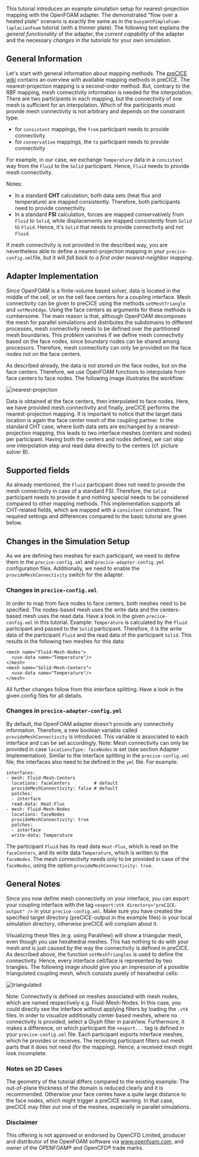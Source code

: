 This tutorial introduces an example simulation setup for nearest-projection mapping with the OpenFOAM adapter. The demonstrated "flow over a heated plate" scenario is exactly the same as in the `buoyantPimpleFoam-laplacianFoam` tutorial (with a thinner plate). The following text explains the _general functionality_ of the adapter, the _current capability_ of the adapter and the necessary _changes in the tutorials_ for your own simulation. 

## General Information
Let's start with general information about mapping methods. The [preCICE wiki](https://github.com/precice/precice/wiki/Mapping-Configuration) contains an overview with available mapping methods in preCICE. The nearest-projection mapping is a second-order method. But, contrary to the RBF mapping, mesh connectivity information is needed for the interpolation. 
There are two participants in each mapping, but the connectivity of one mesh is sufficient for an interpolation. Which of the participants must provide mesh connectivity is not arbitrary and depends on the constraint type:

- for `consistent` mappings, the `from` participant needs to provide connectivity 
- for `conservative` mappings, the `to` participant needs to provide connectivity

For example, in our case, we exchange `Temperature` data in a `consistent` way from the `Fluid` to the `Solid` participant. Hence, `Fluid` needs to provide mesh connectivity.

Notes: 

- In a standard **CHT** calculation, both data sets (heat flux and temperature) are mapped consistently. Therefore, both participants need to provide connectivity.
- In a standard **FSI** calculation, forces are mapped conservatively from `Fluid` to `Solid`, while displacements are mapped consistently from `Solid` to `Fluid`. Hence, it's `Solid` that needs to provide connectivity and not `Fluid`.

If mesh connectivity is not provided in the described way, you are nevertheless able to define a nearest-projection mapping in your `precice-config.xml`file, but it will _fall back to a first order nearest-neighbor mapping_.

## Adapter Implementation
Since OpenFOAM is a finite-volume based solver, data is located in the middle of the cell, or on the cell face centers for a coupling interface. Mesh connectivity can be given to preCICE using the methods `setMeshTriangle` and `setMeshEdge`. Using the face centers as arguments for these methods is cumbersome. The main reason is that, although OpenFOAM decomposes the mesh for parallel simulations and distributes the subdomains to different processes, mesh connectivity needs to be defined over the partitioned mesh boundaries. This problem vanishes if we define mesh connectivity based on the face nodes, since boundary nodes can be shared among processors. Therefore, mesh connectivity can only be provided on the face nodes not on the face centers.

As described already, the data is not stored on the face nodes, but on the face centers. Therefore, we use OpenFOAM functions to interpolate from face centers to face nodes. The following image illustrates the workflow:

![nearest-projection](https://user-images.githubusercontent.com/33414590/55965109-3402b600-5c76-11e9-87eb-0cdb10b55f7b.png)

Data is obtained at the face centers, then interpolated to face nodes. Here, we have provided mesh connectivity and finally, preCICE performs the nearest-projection mapping. 
It is important to notice that the target data location is again the face center mesh of the coupling partner. In the standard CHT case, where both data sets are exchanged by a nearest-projection mapping, this leads to two interface meshes (centers and nodes) per participant. Having both the centers and nodes defined, we can skip one interpolation step and read data directly to the centers (cf. picture solver B). 

## Supported fields
As already mentioned, the `Fluid` participant does not need to provide the mesh connectivity in case of a standard FSI. Therefore, the `Solid` participant needs to provide it and nothing special needs to be considered compared to other mapping methods.
This implementation supports all CHT-related fields, which are mapped with a `consistent` constraint. The required settings and differences compared to the basic tutorial are given below.

## Changes in the Simulation Setup

As we are defining two meshes for each participant, we need to define them in the `precice-config.xml` and `precice-adapter-config.yml` configuration files. Additionally, we need to enable the `provideMeshConnectivity` switch for the adapter.

### Changes in `precice-config.xml`
In order to map from face nodes to face centers, both meshes need to be specified. The nodes-based mesh uses the write data and the centers-based mesh uses the read data. Have a look in the given `precice-config.xml` in this tutorial. Example: `Temperature` is calculated by the `Fluid` participant and passed to the `Solid` participant. Therefore, it is the write data of the participant `Fluid` and the read data of the participant `Solid`. This results in the following two meshes for this data:
```
<mesh name="Fluid-Mesh-Nodes">
  <use-data name="Temperature"/>
</mesh>
<mesh name="Solid-Mesh-Centers">
  <use-data name="Temperature"/>
</mesh>
```
All further changes follow from this interface splitting. Have a look in the given config files for all details.

### Changes in `precice-adapter-config.yml`

By default, the OpenFOAM adapter doesn't provide any connectivity information. Therefore, a new boolean variable called `provideMeshConnectivity` is introduced. This variable is associated to each interface and can be set accordingly. Note: Mesh connectivity can only be provided in case `locationsType: faceNodes` is set (see section Adapter Implementation). Similar to the interface splitting in the `precice-config.xml` file, the interfaces also need to be defined in the `yml` file. For example:

```
interfaces:
- mesh: Fluid-Mesh-Centers
  locations: faceCenters         # default
  provideMeshConnectivity: false # default
  patches:
  - interface
  read-data: Heat-Flux
- mesh: Fluid-Mesh-Nodes
  locations: faceNodes
  provideMeshConnectivity: true
  patches:
  - interface
  write-data: Temperature
```
The participant `Fluid` has its read data `Heat-Flux`, which is read on the `faceCenters`, and its write data `Temperature`, which is written to the `faceNodes`. The mesh connectivity needs only to be provided in case of the `faceNodes`, using the option `provideMeshConnectivity: true`.

## General Notes

Since you now define mesh connectivity on your interface, you can export your coupling interface with the tag `<export:vtk directory="preCICE-output" />` in your `precice-config.xml`. Make sure you have created the specified target directory (preCICE-output in the example files) in your local simulation directory, otherwise preCICE will complain about it.

Visualizing these files (e.g. using ParaView) will show a triangular mesh, even though you use hexahedral meshes. This has nothing to do with your mesh and is just caused by the way the connectivity is defined in preCICE. As described above, the function `setMeshTriangles` is used to define the connectivity. Hence, every interface cell/face is represented by two triangles. The following image should give you an impression of a possible triangulated coupling mesh, which consists purely of hexahedral cells:

![triangulated](https://user-images.githubusercontent.com/33414590/55974257-96b07d80-5c87-11e9-9965-972b922c483d.png)
 
Note: Connectivity is defined on meshes associated with mesh nodes, which are named respectively e.g. Fluid-Mesh-Nodes. In this case, you could directly see the interface without applying filters by loading the `.vtk` files. In order to visualize additionally center based meshes, where no connectivity is provided, select a Glyph filter in paraView. Furthermore, it makes a difference, on which participant the `<export...` tag is defined in your `precice-config.xml` file. Each participant exports interface meshes, which he provides or receives. The receiving participant filters out mesh parts that it does not need (for the mapping). Hence, a received mesh might look incomplete.

### Notes on 2D Cases

The geometry of the tutorial differs compared to the existing example: The out-of-plane thickness of the domain is reduced clearly and it is recommended. Otherwise your face centes have a quite large distance to the face nodes, which might trigger a preCICE warning. In that case, preCICE may filter out one of the meshes, especially in parallel simulations.  

### Disclaimer

This offering is not approved or endorsed by OpenCFD Limited, producer and distributor of the OpenFOAM software via www.openfoam.com, and owner of the OPENFOAM® and OpenCFD® trade marks.
